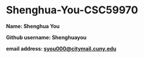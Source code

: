 # Shenghua-You-CSC59970
**Name: Shenghua You**

**Github username: Shenghuayou**

**email address: syou000@citymail.cuny.edu**
